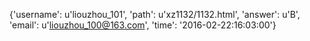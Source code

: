 {'username': u'liouzhou_101', 'path': u'xz1132/1132.html', 'answer': u'B', 'email': u'liouzhou_100@163.com', 'time': '2016-02-22:16:03:00'}